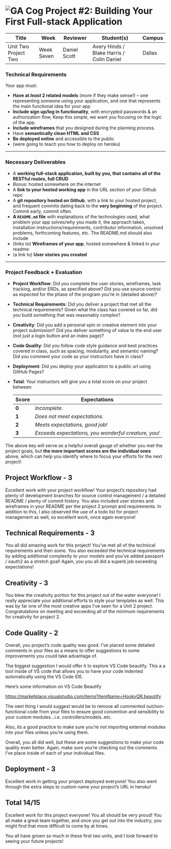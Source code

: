 # ![GA Cog](https://ga-dash.s3.amazonaws.com/production/assets/logo-9f88ae6c9c3871690e33280fcf557f33.png) Project #2: Building Your First Full-stack Application


| Title                      | Week     | Reviewer | Student(s) |Campus |
|----------------------------|----------|----------|---------|--------|
| Unit Two Project Two | Week Seven | Daniel Scott| Avery Hinds / Blake Harris / Colin Daniel | Dallas |

### Technical Requirements

Your app must:

* **Have at _least_ 2 related models** (more if they make sense!) – one representing someone using your application, and one that represents the main functional idea for your app
* **Include sign up/log in functionality**, with encrypted passwords & an authorization flow, Keep this simple, we want you focusing on the logic of the app.
* **Include wireframes** that you designed during the planning process.
* Have **semantically clean HTML and CSS**
* **Be deployed online** and accessible to the public
* (were going to teach you how to deploy on heroku)

---

### Necessary Deliverables

* A **working full-stack application, built by you, that contains all of the RESTful routes, full CRUD**
* *Bonus*: hosted somewhere on the internet
* A **link to your hosted working app** in the URL section of your Github repo
* A **git repository hosted on Github**, with a link to your hosted project,  and frequent commits dating back to the **very beginning** of the project. Commit early, commit often.
* **A `README.md` file** with explanations of the technologies used, what problem your app solves/why you made it, the approach taken, installation instructions/requirements, contributor information, unsolved problems, forthcoming features, etc. The README.md should  also include
 * (links to) **Wireframes of your app**, hosted somewhere & linked in your readme
 * (a link to) **User stories you created**

---

### Project Feedback + Evaluation

* __Project Workflow__: Did you complete the user stories, wireframes, task tracking, and/or ERDs, as specified above? Did you use source control as expected for the phase of the program you’re in (detailed above)?

* __Technical Requirements__: Did you deliver a project that met all the technical requirements? Given what the class has covered so far, did you build something that was reasonably complex?

* __Creativity__: Did you add a personal spin or creative element into your project submission? Did you deliver something of value to the end user (not just a login button and an index page)?

* __Code Quality__: Did you follow code style guidance and best practices covered in class, such as spacing, modularity, and semantic naming? Did you comment your code as your instructors have in class?

* __Deployment__: Did you deploy your application to a public url using GitHub Pages?

* __Total__: Your instructors will give you a total score on your project between:

    Score | Expectations
    ----- | ------------
    **0** | _Incomplete._
    **1** | _Does not meet expectations._
    **2** | _Meets expectations, good job!_
    **3** | _Exceeds expectations, you wonderful creature, you!_

The above key will serve as a helpful overall gauge of whether you met the project goals, but __the more important scores are the individual ones__ above, which can help you identify where to focus your efforts for the next project!




## Project Workflow - 3

Excellent work with your project workflow! Your project’s repository had plenty of development branches for source control management / a detailed README / plenty of commit history. You also included user stories and wireframes in your README per the project 2 prompt and requirements. In addition to this, I also observed the use of a todo list for project management as well, so excellent work, once again everyone!


## Technical Requirements - 3

You all did amazing work for this project! You’ve met all of the technical requirements and then some. You also exceeded the technical requirements by adding additional complexity to your models and you’ve added passport / oauth2 as a stretch goal! Again, you you all did a superb job exceeding expectations!

## Creativity - 3

You blew the creativity portion for this project out of the water everyone! I really appreciate your additional efforts to style your templates as well. This was by far one of the most creative apps I’ve seen for a Unit 2 project. Congratulations on meeting and exceeding all of the minimum requirements for creativity for project 2.

## Code Quality - 2

Overall, you project’s code quality was good. I’ve placed some detailed comments in your files as a means to offer suggestions to some improvements you could take advantage of.

The biggest suggestion I would offer it to explore VS Code beautify. This a a tool inside of VS code that allows you to have your code indented automatically using the VS Code IDE.

Here’s some information on VS Code Beautify

https://marketplace.visualstudio.com/items?itemName=HookyQR.beautify

The next thing I would suggest would be to remove all commented out/non-functional code from your files to ensure good convention and sensibility to your custom modules...i.e. controllers/models..etc.

Also, its a good practice to make sure you’re not importing external modules into your files unless you’re using them.

Overall, you all did well, but these are some suggestions to make your code quality even better.
Again, make sure you’re checking out the comments I’ve place inside of each of your individual files.

## Deployment - 3

Excellent work in getting your project deployed everyone! You also went through the extra steps to custom name your project’s URL in heroku!

## Total 14/15

Excellent work for this project everyone! You all should be very proud! You all make a great team together, and once you get out into the industry, you might find that more difficult to come by at times.

You all have grown so much in these first two units, and I look forward to seeing your future projects!







